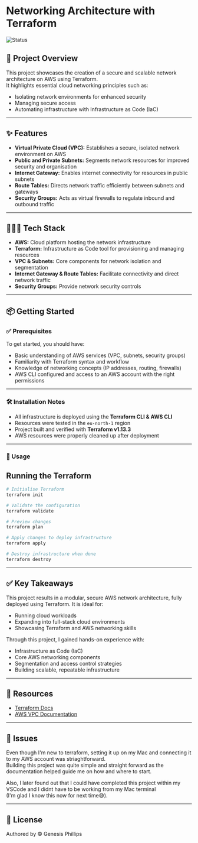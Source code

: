 # Networking Architecture with Terraform

![Status](https://img.shields.io/badge/status-Completed-brightgreen)

## 🚀 Project Overview

This project showcases the creation of a secure and scalable network architecture on AWS using Terraform.<br>
It highlights essential cloud networking principles such as:

- Isolating network environments for enhanced security
- Managing secure access
- Automating infrastructure with Infrastructure as Code (IaC)

---

## ✨ Features

- **Virtual Private Cloud (VPC):** Establishes a secure, isolated network environment on AWS
- **Public and Private Subnets:** Segments network resources for improved security and organisation
- **Internet Gateway:** Enables internet connectivity for resources in public subnets
- **Route Tables:** Directs network traffic efficiently between subnets and gateways
- **Security Groups:** Acts as virtual firewalls to regulate inbound and outbound traffic 

---

## 👨🏽‍💻 Tech Stack

- **AWS:** Cloud platform hosting the network infrastructure
- **Terraform:** Infrastructure as Code tool for provisioning and managing resources
- **VPC & Subnets:** Core components for network isolation and segmentation
- **Internet Gateway & Route Tables:** Facilitate connectivity and direct network traffic
- **Security Groups:** Provide network security controls

---

## 📦 Getting Started

### ✅ Prerequisites

To get started, you should have:

- Basic understanding of AWS services (VPC, subnets, security groups)  
- Familiarity with Terraform syntax and workflow  
- Knowledge of networking concepts (IP addresses, routing, firewalls)  
- AWS CLI configured and access to an AWS account with the right permissions  

---

### 🛠️ Installation Notes

- All infrastructure is deployed using the **Terraform CLI & AWS CLI**  
- Resources were tested in the `eu-north-1` region  
- Project built and verified with **Terraform v1.13.3**  
- AWS resources were properly cleaned up after deployment  

---

### 📖 Usage

## Running the Terraform

```bash
# Initialise Terraform
terraform init

# Validate the configuration
terraform validate

# Preview changes
terraform plan

# Apply changes to deploy infrastructure
terraform apply

# Destroy infrastructure when done
terraform destroy
```

---

## ✅ Key Takeaways

This project results in a modular, secure AWS network architecture, fully deployed using Terraform. It is ideal for:
- Running cloud workloads
- Expanding into full-stack cloud environments
- Showcasing Terraform and AWS networking skills

Through this project, I gained hands-on experience with:
- Infrastructure as Code (IaC)
- Core AWS networking components
- Segmentation and access control strategies
- Building scalable, repeatable infrastructure

---

## 🔗 Resources

- [Terraform Docs](https://developer.hashicorp.com/terraform/docs)  
- [AWS VPC Documentation](https://docs.aws.amazon.com/vpc/latest/userguide/)
  
---

## 🐛 Issues

Even though I'm new to terraform, setting it up on my Mac and connecting it to my AWS account was striaghtforward. <br>
Building this project was quite simple and straight forward as the documentation helped guide me on how and where to start.

Also, I later found out that I could have completed this project within my VSCode and I didnt have to be working from my Mac terminal<br>
(I'm glad I know this now for next time😅).

---

## 📜 License

Authored by © Genesis Phillips
